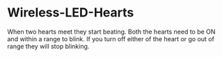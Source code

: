 # Wireless-LED-Hearts
When two hearts meet they start beating. Both the hearts need to be ON and within a range to blink. If you turn off either of the heart or go out of range they will stop blinking.
